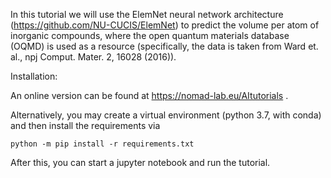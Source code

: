 In this tutorial we will use the ElemNet neural network architecture (https://github.com/NU-CUCIS/ElemNet) to predict the volume per atom of inorganic compounds, where the open quantum materials database (OQMD) is used as a resource (specifically, the data is taken from Ward et. al., npj Comput. Mater. 2, 16028 (2016)).

Installation:

An online version can be found at https://nomad-lab.eu/AItutorials .

Alternatively, you may create a virtual environment (python 3.7, with conda) and then install the requirements via

    python -m pip install -r requirements.txt

After this, you can start a jupyter notebook and run the tutorial.
